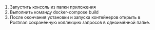 1. Запустить консоль из папки приложения
2. Выполнить команду docker-compose build
3. После окончания установки и запуска контейнеров открыть в Postman сохранённую коллекцию запросов в одноимённой папке.